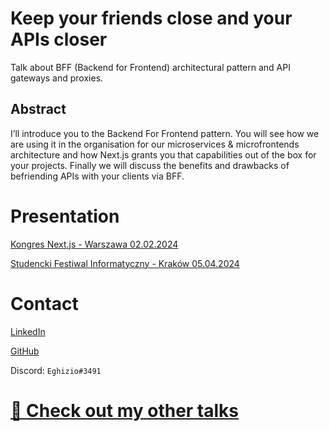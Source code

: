 # Keep your friends close and your APIs closer

Talk about BFF (Backend for Frontend) architectural pattern and API gateways and proxies.

## Abstract
I’ll introduce you to the Backend For Frontend pattern. You will see how we are using it in the organisation for our microservices & microfrontends architecture and how Next.js grants you that capabilities out of the box for your projects. Finally we will discuss the benefits and drawbacks of befriending APIs with your clients via BFF.

# Presentation
[Kongres Next.js - Warszawa 02.02.2024](https://docs.google.com/presentation/d/18RcL-BGNVTm8Skdt_ZfXxpTwVOWnoFcwVa11qARfllo/edit?usp=sharing)

[Studencki Festiwal Informatyczny - Kraków 05.04.2024](https://docs.google.com/presentation/d/1T-UHSGBPacOTw0UyYdYK6g_GCQtBTmN5s3ixE_SRrl8/edit?usp=sharing)

# Contact

[LinkedIn](https://www.linkedin.com/in/jacob-wasik/)

[GitHub](https://github.com/Eghizio)

Discord: `Eghizio#3491`

# [🔗 Check out my other talks](https://github.com/Eghizio/talks)
